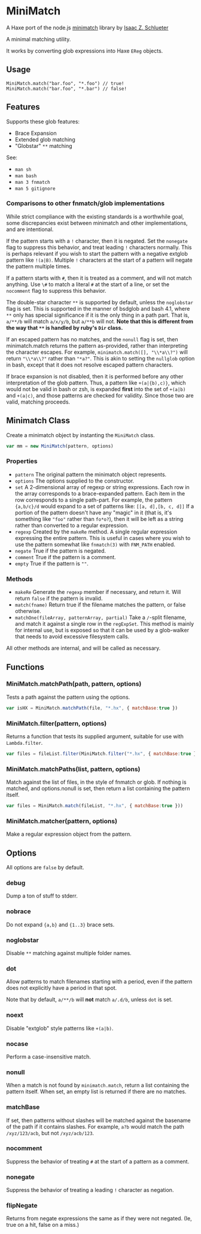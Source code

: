 # MiniMatch

A Haxe port of the node.js [minimatch](http://github.com/isaacs/minimatch) 
library by [Isaac Z. Schlueter](http://github.com/isaacs)

A minimal matching utility.

It works by converting glob expressions into Haxe `EReg` objects.

## Usage

	MiniMatch.match("bar.foo", "*.foo") // true!
	MiniMatch.match("bar.foo", "*.bar") // false!

## Features

Supports these glob features:

* Brace Expansion
* Extended glob matching
* "Globstar" `**` matching

See:

* `man sh`
* `man bash`
* `man 3 fnmatch`
* `man 5 gitignore`

### Comparisons to other fnmatch/glob implementations

While strict compliance with the existing standards is a worthwhile
goal, some discrepancies exist between minimatch and other
implementations, and are intentional.

If the pattern starts with a `!` character, then it is negated.  Set the
`nonegate` flag to suppress this behavior, and treat leading `!`
characters normally.  This is perhaps relevant if you wish to start the
pattern with a negative extglob pattern like `!(a|B)`.  Multiple `!`
characters at the start of a pattern will negate the pattern multiple
times.

If a pattern starts with `#`, then it is treated as a comment, and
will not match anything.  Use `\#` to match a literal `#` at the
start of a line, or set the `nocomment` flag to suppress this behavior.

The double-star character `**` is supported by default, unless the
`noglobstar` flag is set.  This is supported in the manner of bsdglob
and bash 4.1, where `**` only has special significance if it is the only
thing in a path part.  That is, `a/**/b` will match `a/x/y/b`, but
`a/**b` will not.  **Note that this is different from the way that `**` is
handled by ruby's `Dir` class.**

If an escaped pattern has no matches, and the `nonull` flag is set,
then minimatch.match returns the pattern as-provided, rather than
interpreting the character escapes.  For example,
`minimatch.match([], "\\*a\\?")` will return `"\\*a\\?"` rather than
`"*a?"`.  This is akin to setting the `nullglob` option in bash, except
that it does not resolve escaped pattern characters.

If brace expansion is not disabled, then it is performed before any
other interpretation of the glob pattern.  Thus, a pattern like
`+(a|{b),c)}`, which would not be valid in bash or zsh, is expanded
**first** into the set of `+(a|b)` and `+(a|c)`, and those patterns are
checked for validity.  Since those two are valid, matching proceeds.


## Minimatch Class

Create a minimatch object by instanting the `MiniMatch` class.

```javascript
var mm = new MiniMatch(pattern, options)
```

### Properties

* `pattern` The original pattern the minimatch object represents.
* `options` The options supplied to the constructor.
* `set` A 2-dimensional array of regexp or string expressions.
  Each row in the array corresponds to a brace-expanded pattern. Each item in 
  the row corresponds to a single path-part.  For example, the pattern 
  `{a,b/c}/d` would expand to a set of patterns like: `[[a, d],[b, c, d]]` If a 
  portion of the pattern doesn't have any "magic" in it (that is, it's 
  something like `"foo"` rather than `fo*o?`), then it will be left as a string 
  rather than converted to a regular expression.
* `regexp` Created by the `makeRe` method.  A single regular expression
  expressing the entire pattern.  This is useful in cases where you wish
  to use the pattern somewhat like `fnmatch(3)` with `FNM_PATH` enabled.
* `negate` True if the pattern is negated.
* `comment` True if the pattern is a comment.
* `empty` True if the pattern is `""`.

### Methods

* `makeRe` Generate the `regexp` member if necessary, and return it.
  Will return `false` if the pattern is invalid.
* `match(fname)` Return true if the filename matches the pattern, or
  false otherwise.
* `matchOne(fileArray, patternArray, partial)` Take a `/`-split
  filename, and match it against a single row in the `regExpSet`.  This
  method is mainly for internal use, but is exposed so that it can be
  used by a glob-walker that needs to avoid excessive filesystem calls.

All other methods are internal, and will be called as necessary.

## Functions

### MiniMatch.matchPath(path, pattern, options)

Tests a path against the pattern using the options.

```javascript
var isHX = MiniMatch.matchPath(file, "*.hx", { matchBase:true })
```

### MiniMatch.filter(pattern, options)

Returns a function that tests its supplied argument, suitable for use with 
`Lambda.filter`.

```javascript
var files = fileList.filter(MiniMatch.filter("*.hx", { matchBase:true }))
```

### MiniMatch.matchPaths(list, pattern, options)

Match against the list of files, in the style of fnmatch or glob.  If nothing 
is matched, and options.nonull is set, then return a list containing the 
pattern itself.

```javascript
var files = MiniMatch.match(fileList, "*.hx", { matchBase:true }))
```

### MiniMatch.matcher(pattern, options)

Make a regular expression object from the pattern.

## Options

All options are `false` by default.

### debug

Dump a ton of stuff to stderr.

### nobrace

Do not expand `{a,b}` and `{1..3}` brace sets.

### noglobstar

Disable `**` matching against multiple folder names.

### dot

Allow patterns to match filenames starting with a period, even if
the pattern does not explicitly have a period in that spot.

Note that by default, `a/**/b` will **not** match `a/.d/b`, unless `dot`
is set.

### noext

Disable "extglob" style patterns like `+(a|b)`.

### nocase

Perform a case-insensitive match.

### nonull

When a match is not found by `minimatch.match`, return a list containing
the pattern itself.  When set, an empty list is returned if there are
no matches.

### matchBase

If set, then patterns without slashes will be matched
against the basename of the path if it contains slashes.  For example,
`a?b` would match the path `/xyz/123/acb`, but not `/xyz/acb/123`.

### nocomment

Suppress the behavior of treating `#` at the start of a pattern as a
comment.

### nonegate

Suppress the behavior of treating a leading `!` character as negation.

### flipNegate

Returns from negate expressions the same as if they were not negated.
(Ie, true on a hit, false on a miss.)
